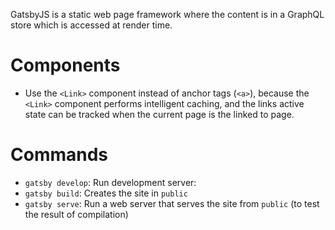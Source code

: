 GatsbyJS is a static web page framework where the content is in a GraphQL store which is accessed at render time.

# Components

- Use the `<Link>` component instead of anchor tags (`<a>`), because the `<Link>` component performs intelligent caching, and the links active state can be tracked when the current page is the linked to page.

# Commands

- `gatsby develop`: Run development server:
- `gatsby build`: Creates the site in `public`
- `gatsby serve`: Run a web server that serves the site from `public` (to test the result of compilation)
